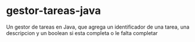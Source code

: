 # gestor-tareas-java
Un gestor de tareas en Java, que agrega un identificador de una tarea, una descripcion y un boolean si esta completa o le falta completar
